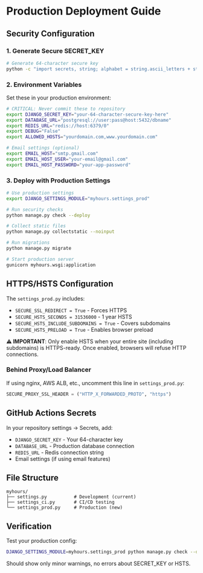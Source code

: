 # Production Deployment Guide

## Security Configuration

### 1. Generate Secure SECRET_KEY

```bash
# Generate 64-character secure key
python -c "import secrets, string; alphabet = string.ascii_letters + string.digits + string.punctuation; print(''.join(secrets.choice(alphabet) for _ in range(64)))"
```

### 2. Environment Variables

Set these in your production environment:

```bash
# CRITICAL: Never commit these to repository
export DJANGO_SECRET_KEY="your-64-character-secure-key-here"
export DATABASE_URL="postgresql://user:pass@host:5432/dbname"
export REDIS_URL="redis://host:6379/0"
export DEBUG="False"
export ALLOWED_HOSTS="yourdomain.com,www.yourdomain.com"

# Email settings (optional)
export EMAIL_HOST="smtp.gmail.com"
export EMAIL_HOST_USER="your-email@gmail.com" 
export EMAIL_HOST_PASSWORD="your-app-password"
```

### 3. Deploy with Production Settings

```bash
# Use production settings
export DJANGO_SETTINGS_MODULE="myhours.settings_prod"

# Run security checks
python manage.py check --deploy

# Collect static files
python manage.py collectstatic --noinput

# Run migrations
python manage.py migrate

# Start production server
gunicorn myhours.wsgi:application
```

## HTTPS/HSTS Configuration

The `settings_prod.py` includes:

- `SECURE_SSL_REDIRECT = True` - Forces HTTPS
- `SECURE_HSTS_SECONDS = 31536000` - 1 year HSTS
- `SECURE_HSTS_INCLUDE_SUBDOMAINS = True` - Covers subdomains  
- `SECURE_HSTS_PRELOAD = True` - Enables browser preload

**⚠️ IMPORTANT**: Only enable HSTS when your entire site (including subdomains) is HTTPS-ready. Once enabled, browsers will refuse HTTP connections.

### Behind Proxy/Load Balancer

If using nginx, AWS ALB, etc., uncomment this line in `settings_prod.py`:

```python
SECURE_PROXY_SSL_HEADER = ("HTTP_X_FORWARDED_PROTO", "https")
```

## GitHub Actions Secrets

In your repository settings → Secrets, add:

- `DJANGO_SECRET_KEY` - Your 64-character key
- `DATABASE_URL` - Production database connection
- `REDIS_URL` - Redis connection string
- Email settings (if using email features)

## File Structure

```
myhours/
├── settings.py          # Development (current)
├── settings_ci.py       # CI/CD testing  
└── settings_prod.py     # Production (new)
```

## Verification

Test your production config:

```bash
DJANGO_SETTINGS_MODULE=myhours.settings_prod python manage.py check --deploy
```

Should show only minor warnings, no errors about SECRET_KEY or HSTS.